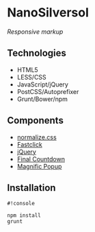 # NanoSilversol

_Responsive markup_

## Technologies

- HTML5
- LESS/CSS
- JavaScript/jQuery
- PostCSS/Autoprefixer
- Grunt/Bower/npm

## Components

- [normalize.css](https://github.com/necolas/normalize.css/)
- [Fastclick](https://github.com/ftlabs/fastclick)
- [jQuery](https://github.com/jquery/jquery)
- [Final Countdown](https://github.com/hilios/jQuery.countdown)
- [Magnific Popup](https://github.com/dimsemenov/Magnific-Popup)

## Installation

```
#!console

npm install
grunt
```
